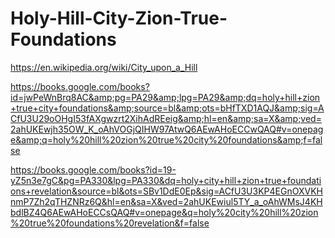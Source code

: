 # Holy-Hill-City-Zion-True-Foundations
https://en.wikipedia.org/wiki/City_upon_a_Hill

https://books.google.com/books?id=jwPeWnBrq8AC&amp;pg=PA29&amp;lpg=PA29&amp;dq=holy+hill+zion+true+city+foundations&amp;source=bl&amp;ots=bHfTXD1AQJ&amp;sig=ACfU3U29oOHgI53fAXgwzrt2XihAdREeig&amp;hl=en&amp;sa=X&amp;ved=2ahUKEwjh35OW_K_oAhVOGjQIHW97AtwQ6AEwAHoECCwQAQ#v=onepage&amp;q=holy%20hill%20zion%20true%20city%20foundations&amp;f=false

https://books.google.com/books?id=19-yZ5n3e7gC&pg=PA330&lpg=PA330&dq=holy+city+hill+zion+true+foundations+revelation&source=bl&ots=SBv1DdE0Ep&sig=ACfU3U3KP4EGnOXVKHnmP7Zh2qTHZNRz6Q&hl=en&sa=X&ved=2ahUKEwiul5TY_a_oAhWMsJ4KHbdlBZ4Q6AEwAHoECCsQAQ#v=onepage&q=holy%20city%20hill%20zion%20true%20foundations%20revelation&f=false

